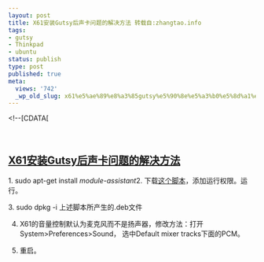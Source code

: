 ```yaml
---
layout: post
title: X61安装Gutsy后声卡问题的解决方法 转载自:zhangtao.info
tags:
- gutsy
- Thinkpad
- ubuntu
status: publish
type: post
published: true
meta:
  views: '742'
  _wp_old_slug: x61%e5%ae%89%e8%a3%85gutsy%e5%90%8e%e5%a3%b0%e5%8d%a1%e9%97%ae%e9%a2%98%e7%9a%84%e8%a7%a3%e5%86%b3%e6%96%b9%e6%b3%95-%e8%bd%ac%e8%bd%bd%e8%87%aazhangtaoinfo
---
```

&lt;!--[CDATA[</p>
&nbsp;</p>

<h2><a href="http://zhangtao.info/ubuntu/sound-working-in-gutsy-on-x61.pala" title="X61安装Gutsy后声卡问题的解决方法" rel="bookmark">X61安装Gutsy后声卡问题的解决方法</a></h2>
<p class="entry">1. sudo apt-get install <em>module-assistant</em>2. 下载<a href="http://zhangtao.info/wordpress/wp-content/uploads/2007/10/x61-build-alsa-module.sh">这个脚本</a>，添加运行权限。运行。</p>
3. sudo dpkg -i 上述脚本所产生的.deb文件

4. X61的音量控制默认为麦克风而不是扬声器，修改方法：打开System&gt;Preferences&gt;Sound， 选中Default mixer tracks下面的PCM。

5. 重启。
